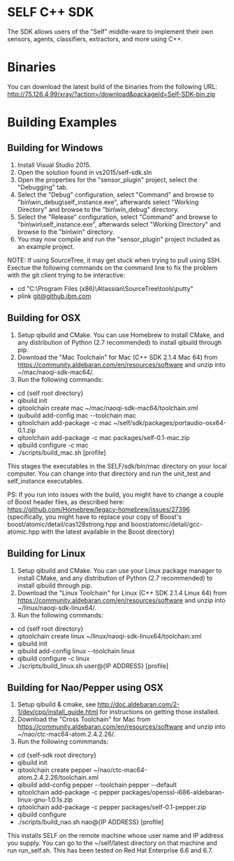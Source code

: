 # SELF C++ SDK

The SDK allows users of the "Self" middle-ware to implement their own sensors, agents, classifiers, extractors, and more using C++.

# Binaries
You can download the latest build of the binaries from the following URL:
http://75.126.4.99/xray/?action=/download&packageId=Self-SDK-bin.zip

# Building Examples

## Building for Windows

1. Install Visual Studio 2015.
2. Open the solution found in vs2015/self-sdk.sln
3. Open the properties for the "sensor_plugin" project, select the "Debugging" tab.
4. Select the "Debug" configuration, select "Command" and browse to "bin\win_debug\self_instance.exe", afterwards select "Working Directory" and browse to the "bin\win_debug\" directory.
5. Select the "Release" configuration, select "Command" and browse to "bin\win\self_instance.exe", afterwards select "Working Directory" and browse to the "bin\win" directory.
6. You may now compile and run the "sensor_plugin" project included as an example project.
 
NOTE: If using SourceTree, it may get stuck when trying to pull using SSH. Exectue the following commands on the command line to fix the problem with the git client trying to be interactive:
* cd "C:\Program Files (x86)\Atlassian\SourceTree\tools\putty"
* plink git@github.ibm.com

## Building for OSX
1. Setup qibuild and CMake. You can use Homebrew to install CMake, and any distribution of Python (2.7 recommended) to install qibuild through pip.
2. Download the "Mac Toolchain" for Mac (C++ SDK 2.1.4 Mac 64) from https://community.aldebaran.com/en/resources/software and unzip into ~/mac/naoqi-sdk-mac64/.
3. Run the following commands:
  * cd {self root directory}
  * qibuild init  
  * qitoolchain create mac ~/mac/naoqi-sdk-mac64/toolchain.xml
  * quibuild add-config mac --toolchain mac
  * qitoolchain add-package -c mac ~/self/sdk/packages/portaudio-osx64-0.1.zip 
  * qitoolchain add-package -c mac packages/self-0.1-mac.zip
  * qibuild configure -c mac
  * ./scripts/build_mac.sh [profile]

This stages the executables in the SELF/sdk/bin/mac directory on your local computer. You can change into that directory and run the unit_test and self_instance executables.

PS: If you run into issues with the build, you might have to change a couple of Boost header files, as described here: https://github.com/Homebrew/legacy-homebrew/issues/27396 (specifically, you might have to replace your copy of Boost's boost/atomic/detail/cas128strong.hpp and boost/atomic/detail/gcc-atomic.hpp with the latest available in the Boost directory)

## Building for Linux
1. Setup qibuild and CMake. You can use your Linux package manager to install CMake, and any distribution of Python (2.7 recommended) to install qibuild through pip.
2. Download the "Linux Toolchain" for Linux (C++ SDK 2.1.4 Linux 64) from https://community.aldebaran.com/en/resources/software and unzip into ~/linux/naoqi-sdk-linux64/.
3. Run the following commands:
  * cd {self root directory}
  * qitoolchain create linux ~/linux/naoqi-sdk-linux64/toolchain.xml
  * qibuild init
  * qibuild add-config linux --toolchain linux
  * qibuild configure -c linux
  * ./scripts/build_linux.sh user@{IP ADDRESS} [profile]

## Building for Nao/Pepper using OSX

1. Setup qibuild & cmake, see http://doc.aldebaran.com/2-1/dev/cpp/install_guide.html for instructions on getting those installed.
2. Download the "Cross Toolchain" for Mac from https://community.aldebaran.com/en/resources/software and unzip into ~/nao/ctc-mac64-atom.2.4.2.26/.
3. Run the following commmands:
  * cd {self-sdk root directory}
  * qibuild init
  * qitoolchain create pepper ~/nao/ctc-mac64-atom.2.4.2.26/toolchain.xml
  * qibuild add-config pepper --toolchain pepper --default
  * qitoolchain add-package -c pepper packages/openssl-i686-aldebaran-linux-gnu-1.0.1s.zip
  * qitoolchain add-package -c pepper packages/self-0.1-pepper.zip
  * qibuild configure 
  * ./scripts/build_nao.sh nao@{IP ADDRESS} [profile]
  
This installs SELF on the remote machine whose user name and IP address you supply. You can go to the ~/self/latest directory on that machine and run run_self.sh. This has been tested on Red Hat Enterprise 6.6 and 6.7.
